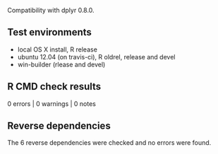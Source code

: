 
Compatibility with dplyr 0.8.0.

## Test environments

* local OS X install, R release
* ubuntu 12.04 (on travis-ci), R oldrel, release and devel
* win-builder (rlease and devel)


## R CMD check results

0 errors | 0 warnings | 0 notes


## Reverse dependencies

The 6 reverse dependencies were checked and no errors were found.
